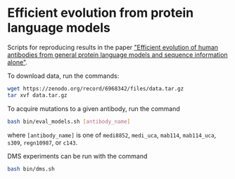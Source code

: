 # Efficient evolution from protein language models

Scripts for reproducing results in the paper ["Efficient evolution of human antibodies from general protein language models and sequence information alone"](https://www.biorxiv.org/content/10.1101/2022.04.10.487811v1).

To download data, run the commands:
```bash
wget https://zenodo.org/record/6968342/files/data.tar.gz
tar xvf data.tar.gz
```

To acquire mutations to a given antibody, run the command
```bash
bash bin/eval_models.sh [antibody_name]
```
where `[antibody_name]` is one of `medi8852`, `medi_uca`, `mab114`, `mab114_uca`, `s309`, `regn10987`, or `c143`.

DMS experiments can be run with the command
```bash
bash bin/dms.sh
```
